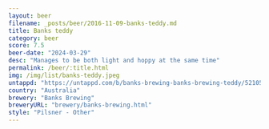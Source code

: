 ```yaml
---
layout: beer
filename: _posts/beer/2016-11-09-banks-teddy.md
title: Banks teddy
category: beer
score: 7.5
beer-date: "2024-03-29"
desc: "Manages to be both light and hoppy at the same time"
permalink: /beer/:title.html
img: /img/list/banks-teddy.jpeg
untappd: "https://untappd.com/b/banks-brewing-banks-brewing-teddy/5210564"
country: "Australia"
brewery: "Banks Brewing"
breweryURL: "brewery/banks-brewing.html"
style: "Pilsner - Other"
---
```

